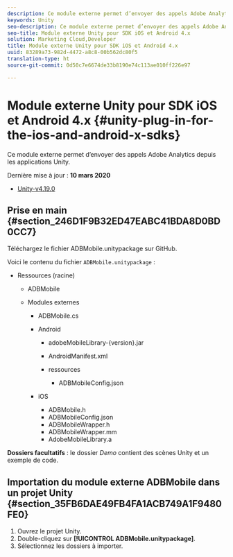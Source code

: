 ```yaml
---
description: Ce module externe permet d’envoyer des appels Adobe Analytics depuis les applications Unity.
keywords: Unity
seo-description: Ce module externe permet d’envoyer des appels Adobe Analytics depuis les applications Unity.
seo-title: Module externe Unity pour SDK iOS et Android 4.x
solution: Marketing Cloud,Developer
title: Module externe Unity pour SDK iOS et Android 4.x
uuid: 83289a73-982d-4472-a8c8-00b562dc80f5
translation-type: ht
source-git-commit: 0d50c7e6674de33b8190e74c113ae010ff226e97

---
```



# Module externe Unity pour SDK iOS et Android 4.x {#unity-plug-in-for-the-ios-and-android-x-sdks}

Ce module externe permet d’envoyer des appels Adobe Analytics depuis les applications Unity.

Dernière mise à jour : **10 mars 2020**
* [Unity-v4.19.0](https://github.com/Adobe-Marketing-Cloud/mobile-services/releases/tag/v4.19.0-Unity)

## Prise en main {#section_246D1F9B32ED47EABC41BDA8D0BD0CC7}

Téléchargez le fichier ADBMobile.unitypackage sur GitHub.

Voici le contenu du fichier `ADBMobile.unitypackage` :

* Ressources (racine)

   * ADBMobile

   * Modules externes

      * ADBMobile.cs
      * Android

         * adobeMobileLibrary-{version}.jar
         * AndroidManifest.xml
         * ressources

            * ADBMobileConfig.json
      * iOS

         * ADBMobile.h
         * ADBMobileConfig.json
         * ADBMobileWrapper.h
         * ADBMobileWrapper.mm
         * AdobeMobileLibrary.a


**Dossiers facultatifs** : le dossier *Demo* contient des scènes Unity et un exemple de code.

## Importation du module externe ADBMobile dans un projet Unity {#section_35FB6DAE49FB4FA1ACB749A1F9480FE0}

1. Ouvrez le projet Unity.
1. Double-cliquez sur **[!UICONTROL ADBMobile.unitypackage]**.
1. Sélectionnez les dossiers à importer.
